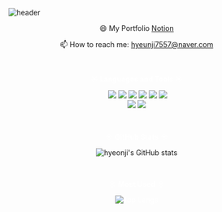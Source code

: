 ![header](https://capsule-render.vercel.app/api?type=waving&color=FB9DA7&height=300&section=header&text=Hyeon%20Ji&fontSize=90&fontcolor="gray"&animation=fadeIn&fontAlignY=38&descAlignY=51&descAlign=62)

<div align="center">

<span style="display:block;text-align:center"> 😄 My Portfolio [Notion](https://www.notion.so/Hyeonji-Lee-b93a01e137674823ba8d67745262d9f3)</span>

<span style="display:block;text-align:center">  📫 How to reach me: hyeunji7557@naver.com</span>

<br>

<span style="display:block;text-align:center; color:white">**☀ Languages and Tools ☀** </span>

<span style="display:block;text-align:center">  <img src="https://img.shields.io/badge/Java-007396?style=flat-square&logo=Java&logoColor=white"/>  <img src="https://img.shields.io/badge/HTML5-E34F26?style=flat-square&logo=HTML5&logoColor=white"/> <img src="https://img.shields.io/badge/CSS3-1572B6?style=flat-square&logo=CSS3&logoColor=white"/> <img src="https://img.shields.io/badge/JavaScript-F7DF1E?style=flat-square&logo=JavaScript&logoColor=white"/> <img src="https://img.shields.io/badge/Python-3776AB?style=flat-square&logo=Python&logoColor=white"/> <img src="https://img.shields.io/badge/MySQL-4479A1?style=flat-square&logo=MySQL&logoColor=white"/><br><img src="https://img.shields.io/badge/Amazon AWS-232F3E?style=flat-square&logo=Amazon-AWS&logoColor=white"/> <img src="https://img.shields.io/badge/GitHub-181717?style=flat-square&logo=GitHub&logoColor=white"/>

<br>

<span style="display:block;text-align:center; color:white">☀ **GitHub Stats** ☀</span>

<span style="display:block;text-align:center">![hyeonji's GitHub stats](https://github-readme-stats.vercel.app/api?username=hyeonji7557&theme=dracula&show_icons=true)</span>

<br>

<span style="display:block;text-align:center; color:white">☀ **Most Used** ☀</span>

<span style="display:block;text-align:center; color:white">![Top Langs](https://github-readme-stats.vercel.app/api/top-langs/?username=hyeonji7557&layout=compact&theme=dracula)</span>

</div>
